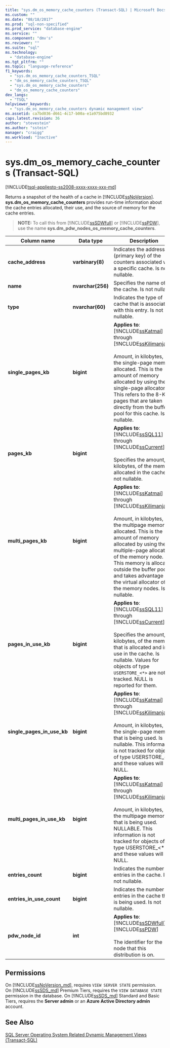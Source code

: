 ```yaml
---
title: "sys.dm_os_memory_cache_counters (Transact-SQL) | Microsoft Docs"
ms.custom: ""
ms.date: "08/18/2017"
ms.prod: "sql-non-specified"
ms.prod_service: "database-engine"
ms.service: ""
ms.component: "dmv's"
ms.reviewer: ""
ms.suite: "sql"
ms.technology: 
  - "database-engine"
ms.tgt_pltfrm: ""
ms.topic: "language-reference"
f1_keywords: 
  - "sys.dm_os_memory_cache_counters_TSQL"
  - "dm_os_memory_cache_counters_TSQL"
  - "sys.dm_os_memory_cache_counters"
  - "dm_os_memory_cache_counters"
dev_langs: 
  - "TSQL"
helpviewer_keywords: 
  - "sys.dm_os_memory_cache_counters dynamic management view"
ms.assetid: ca7bd036-d661-4c17-b00a-e1a975bd8932
caps.latest.revision: 36
author: "stevestein"
ms.author: "sstein"
manager: "craigg"
ms.workload: "Inactive"
---
```

# sys.dm_os_memory_cache_counters (Transact-SQL)
[!INCLUDE[tsql-appliesto-ss2008-xxxx-xxxx-xxx-md](../../includes/tsql-appliesto-ss2008-xxxx-xxxx-xxx-md.md)]

  Returns a snapshot of the health of a cache in [!INCLUDE[ssNoVersion](../../includes/ssnoversion-md.md)]. **sys.dm_os_memory_cache_counters** provides run-time information about the cache entries allocated, their use, and the source of memory for the cache entries.  
  
> **NOTE:** To call this from [!INCLUDE[ssSDWfull](../../includes/sssdwfull-md.md)] or [!INCLUDE[ssPDW](../../includes/sspdw-md.md)], use the name **sys.dm_pdw_nodes_os_memory_cache_counters**.  
  
|Column name|Data type|Description|  
|-----------------|---------------|-----------------|  
|**cache_address**|**varbinary(8)**|Indicates the address (primary key) of the counters associated with a specific cache. Is not nullable.|  
|**name**|**nvarchar(256)**|Specifies the name of the cache. Is not nullable.|  
|**type**|**nvarchar(60)**|Indicates the type of cache that is associated with this entry. Is not nullable.|  
|**single_pages_kb**|**bigint**|**Applies to**: [!INCLUDE[ssKatmai](../../includes/sskatmai-md.md)] through [!INCLUDE[ssKilimanjaro](../../includes/sskilimanjaro-md.md)].<br /><br /> Amount, in kilobytes, of the single-page memory allocated. This is the amount of memory allocated by using the single-page allocator. This refers to the 8-KB pages that are taken directly from the buffer pool for this cache. Is not nullable.|  
|**pages_kb**|**bigint**|**Applies to**: [!INCLUDE[ssSQL11](../../includes/sssql11-md.md)] through [!INCLUDE[ssCurrent](../../includes/sscurrent-md.md)].<br /><br /> Specifies the amount, in kilobytes, of the memory allocated in the cache. Is not nullable.|  
|**multi_pages_kb**|**bigint**|**Applies to**: [!INCLUDE[ssKatmai](../../includes/sskatmai-md.md)] through [!INCLUDE[ssKilimanjaro](../../includes/sskilimanjaro-md.md)].<br /><br /> Amount, in kilobytes, of the multipage memory allocated. This is the amount of memory allocated by using the multiple-page allocator of the memory node. This memory is allocated outside the buffer pool and takes advantage of the virtual allocator of the memory nodes. Is not nullable.|  
|**pages_in_use_kb**|**bigint**|**Applies to**: [!INCLUDE[ssSQL11](../../includes/sssql11-md.md)] through [!INCLUDE[ssCurrent](../../includes/sscurrent-md.md)].<br /><br /> Specifies the amount, in kilobytes, of the memory that is allocated and in use in the cache. Is nullable.  Values for objects of type `USERSTORE_<*>` are not tracked.  NULL is reported for them.|  
|**single_pages_in_use_kb**|**bigint**|**Applies to**: [!INCLUDE[ssKatmai](../../includes/sskatmai-md.md)] through [!INCLUDE[ssKilimanjaro](../../includes/sskilimanjaro-md.md)].<br /><br /> Amount, in kilobytes, of the single-page memory that is being used. Is nullable. This information is not tracked for objects of type USERSTORE_\<*> and these values will be NULL.|  
|**multi_pages_in_use_kb**|**bigint**|**Applies to**: [!INCLUDE[ssKatmai](../../includes/sskatmai-md.md)] through [!INCLUDE[ssKilimanjaro](../../includes/sskilimanjaro-md.md)].<br /><br /> Amount, in kilobytes, of the multipage memory that is being used. NULLABLE. This information is not tracked for objects of type USERSTORE_\<*>, and these values will be NULL.|  
|**entries_count**|**bigint**|Indicates the number of entries in the cache. Is not nullable.|  
|**entries_in_use_count**|**bigint**|Indicates the number of entries in the cache that is being used. Is not nullable.|  
|**pdw_node_id**|**int**|**Applies to**: [!INCLUDE[ssSDWfull](../../includes/sssdwfull-md.md)], [!INCLUDE[ssPDW](../../includes/sspdw-md.md)]<br /><br /> The identifier for the node that this distribution is on.|  
  
## Permissions  
On [!INCLUDE[ssNoVersion_md](../../includes/ssnoversion-md.md)], requires `VIEW SERVER STATE` permission.   
On [!INCLUDE[ssSDS_md](../../includes/sssds-md.md)] Premium Tiers, requires the `VIEW DATABASE STATE` permission in the database. On [!INCLUDE[ssSDS_md](../../includes/sssds-md.md)] Standard and Basic Tiers, requires the  **Server admin** or an **Azure Active Directory admin** account.  

## See Also  
  [SQL Server Operating System Related Dynamic Management Views &#40;Transact-SQL&#41;](../../relational-databases/system-dynamic-management-views/sql-server-operating-system-related-dynamic-management-views-transact-sql.md)  
  
  


